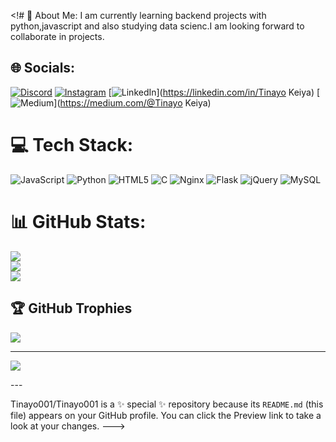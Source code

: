 <!# 💫 About Me:
I am currently learning backend projects with python,javascript and also studying data scienc.I am looking forward to collaborate in projects.


## 🌐 Socials:
[![Discord](https://img.shields.io/badge/Discord-%237289DA.svg?logo=discord&logoColor=white)](https://discord.gg/Tinayo001) [![Instagram](https://img.shields.io/badge/Instagram-%23E4405F.svg?logo=Instagram&logoColor=white)](https://instagram.com/1_hndx) [![LinkedIn](https://img.shields.io/badge/LinkedIn-%230077B5.svg?logo=linkedin&logoColor=white)](https://linkedin.com/in/Tinayo Keiya) [![Medium](https://img.shields.io/badge/Medium-12100E?logo=medium&logoColor=white)](https://medium.com/@Tinayo Keiya) 

# 💻 Tech Stack:
![JavaScript](https://img.shields.io/badge/javascript-%23323330.svg?style=for-the-badge&logo=javascript&logoColor=%23F7DF1E) ![Python](https://img.shields.io/badge/python-3670A0?style=for-the-badge&logo=python&logoColor=ffdd54) ![HTML5](https://img.shields.io/badge/html5-%23E34F26.svg?style=for-the-badge&logo=html5&logoColor=white) ![C](https://img.shields.io/badge/c-%2300599C.svg?style=for-the-badge&logo=c&logoColor=white) ![Nginx](https://img.shields.io/badge/nginx-%23009639.svg?style=for-the-badge&logo=nginx&logoColor=white) ![Flask](https://img.shields.io/badge/flask-%23000.svg?style=for-the-badge&logo=flask&logoColor=white) ![jQuery](https://img.shields.io/badge/jquery-%230769AD.svg?style=for-the-badge&logo=jquery&logoColor=white) ![MySQL](https://img.shields.io/badge/mysql-4479A1.svg?style=for-the-badge&logo=mysql&logoColor=white)
# 📊 GitHub Stats:
![](https://github-readme-stats.vercel.app/api?username=Tinayo001&theme=dark&hide_border=false&include_all_commits=false&count_private=false)<br/>
![](https://github-readme-streak-stats.herokuapp.com/?user=Tinayo001&theme=dark&hide_border=false)<br/>
![](https://github-readme-stats.vercel.app/api/top-langs/?username=Tinayo001&theme=dark&hide_border=false&include_all_commits=false&count_private=false&layout=compact)

## 🏆 GitHub Trophies
![](https://github-profile-trophy.vercel.app/?username=Tinayo001&theme=radical&no-frame=false&no-bg=true&margin-w=4)

---
[![](https://visitcount.itsvg.in/api?id=Tinayo001&icon=0&color=0)](https://visitcount.itsvg.in)

<!-- Proudly created with GPRM ( https://gprm.itsvg.in ) -->---
Tinayo001/Tinayo001 is a ✨ special ✨ repository because its `README.md` (this file) appears on your GitHub profile.
You can click the Preview link to take a look at your changes.
--->

